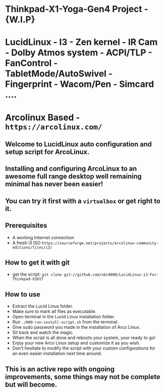 # Thinkpad-X1-Yoga-Gen4 Project - {W.I.P}
# LucidLinux - I3 - Zen kernel - IR Cam - Dolby Atmos system - ACPI/TLP - FanControl - TabletMode/AutoSwivel - Fingerprint - Wacom/Pen - Simcard ....
# Arcolinux Based - `https://arcolinux.com/`

## Welcome to LucidLinux auto configuration and setup script for ArcoLinux.
## Installing and configuring ArcoLinux to an awesome full range desktop well remaining minimal has never been easier!
## You can try it first with a `virtualbox` or get right to it.

## Prerequisites

- A working Internet connection
- A fresh i3 ISO `https://sourceforge.net/projects/arcolinux-community-editions/files/i3/`

## How to get it with git
- get the script: `git clone git://github.com/xbc4000/LucidLinux-i3-For-Thinkpad-X201T`

## How to use
- Extract the Lucid Linux folder.
- Make sure to mark all files as executable.
- Open terminal in the Lucid Linux installation folder.
- Run `./000-run-install-script.sh` from the terminal.
- Give sudo password you made in the installation of Arco Linux.
- Sit back and watch the magic.
- When the script is all done and reboots your system, your ready to go!
- Enjoy your new Arco Linux setup and customize it as you wish.
- Don't hesitate to modify the script with your custom configurations for an even easier installation next time around.

## This is an active repo with ongoing improvements, some things may not be complete but will become.
